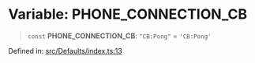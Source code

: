 # Variable: PHONE\_CONNECTION\_CB

> `const` **PHONE\_CONNECTION\_CB**: `"CB:Pong"` = `'CB:Pong'`

Defined in: [src/Defaults/index.ts:13](https://github.com/Fokusdotid/Baileys/blob/982cc5b3c62bfc7b56d2f8f8427b6c1a2dda856f/src/Defaults/index.ts#L13)
